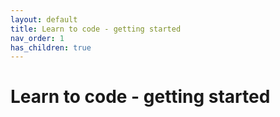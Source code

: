 ```yaml
---
layout: default
title: Learn to code - getting started
nav_order: 1
has_children: true
---
```


# Learn to code - getting started
